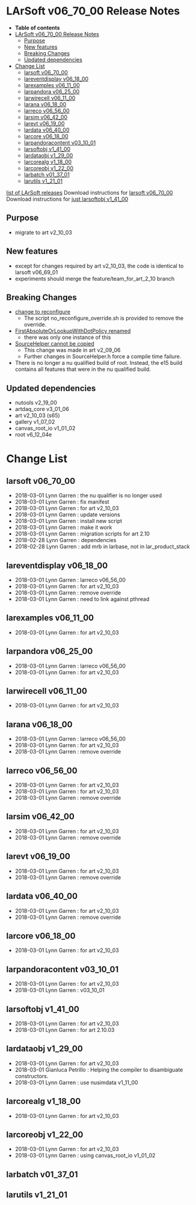 LArSoft v06_70_00 Release Notes
======================================================================

-   **Table of contents**
-   [LArSoft v06_70_00 Release Notes](#LArSoft-v06_70_00-Release-Notes)
    -   [Purpose](#Purpose)
    -   [New features](#New-features)
    -   [Breaking Changes](#Breaking-Changes)
    -   [Updated dependencies](#Updated-dependencies)
-   [Change List](#Change-List)
    -   [larsoft v06_70_00](#larsoft-v06_70_00)
    -   [lareventdisplay v06_18_00](#lareventdisplay-v06_18_00)
    -   [larexamples v06_11_00](#larexamples-v06_11_00)
    -   [larpandora v06_25_00](#larpandora-v06_25_00)
    -   [larwirecell v06_11_00](#larwirecell-v06_11_00)
    -   [larana v06_18_00](#larana-v06_18_00)
    -   [larreco v06_56_00](#larreco-v06_56_00)
    -   [larsim v06_42_00](#larsim-v06_42_00)
    -   [larevt v06_19_00](#larevt-v06_19_00)
    -   [lardata v06_40_00](#lardata-v06_40_00)
    -   [larcore v06_18_00](#larcore-v06_18_00)
    -   [larpandoracontent v03_10_01](#larpandoracontent-v03_10_01)
    -   [larsoftobj v1_41_00](#larsoftobj-v1_41_00)
    -   [lardataobj v1_29_00](#lardataobj-v1_29_00)
    -   [larcorealg v1_18_00](#larcorealg-v1_18_00)
    -   [larcoreobj v1_22_00](#larcoreobj-v1_22_00)
    -   [larbatch v01_37_01](#larbatch-v01_37_01)
    -   [larutils v1_21_01](#larutils-v1_21_01)

[list of LArSoft releases](LArSoft_release_list)
Download instructions for [larsoft v06_70_00](http://scisoft.fnal.gov/scisoft/bundles/larsoft/v06_70_00/larsoft-v06_70_00.html)
Download instructions for [just larsoftobj v1_41_00](http://scisoft.fnal.gov/scisoft/bundles/larsoftobj/v1_41_00/larsoftobj-v1_41_00.html)

Purpose
--------------------

-   migrate to art v2_10_03

New features
------------------------------

-   except for changes required by art v2_10_03, the code is identical to larsoft v06_69_01
-   experiments should merge the feature/team_for_art_2_10 branch

Breaking Changes
--------------------------------------

-   [change to reconfigure](/redmine/projects/art/wiki/210_breaking_changes#Removal-of-modules-reconfigureParameterSet-const38-virtual-function)
    -   The script no_reconfigure_override.sh is provided to remove the override.
-   [FirstAbsoluteOrLookupWithDotPolicy renamed](/redmine/projects/art/wiki/210_breaking_changes#Relocationrenaming-of-artFirstAbsoluteOrLookupWithDotPolicy)
    -   there was only one instance of this
-   [SourceHelper cannot be copied](/redmine/projects/art/wiki/209_breaking_changes#SourceHelper-usage)
    -   This change was made in art v2_09_06
    -   Further changes in SourceHelper.h force a compile time failure.
-   There is no longer a nu qualified build of root. Instead, the e15 build contains all features that were in the nu qualified build.

Updated dependencies
----------------------------------------------

-   nutools v2_19_00
-   artdaq_core v3_01_06
-   art v2_10_03 (s65)
-   gallery v1_07_02
-   canvas_root_io v1_01_02
-   root v6_12_04e

Change List
============================

larsoft v06_70_00
------------------------------------------

-   2018-03-01 Lynn Garren : the nu qualifier is no longer used
-   2018-03-01 Lynn Garren : fix manifest
-   2018-03-01 Lynn Garren : for art v2_10_03
-   2018-03-01 Lynn Garren : update versions
-   2018-03-01 Lynn Garren : install new script
-   2018-03-01 Lynn Garren : make it work
-   2018-03-01 Lynn Garren : migration scripts for art 2.10
-   2018-02-28 Lynn Garren : dependencies
-   2018-02-28 Lynn Garren : add mrb in larbase, not in lar_product_stack

lareventdisplay v06_18_00
----------------------------------------------------------

-   2018-03-01 Lynn Garren : larreco v06_56_00
-   2018-03-01 Lynn Garren : for art v2_10_03
-   2018-03-01 Lynn Garren : remove override
-   2018-03-01 Lynn Garren : need to link against pthread

larexamples v06_11_00
--------------------------------------------------

-   2018-03-01 Lynn Garren : for art v2_10_03

larpandora v06_25_00
------------------------------------------------

-   2018-03-01 Lynn Garren : larreco v06_56_00
-   2018-03-01 Lynn Garren : for art v2_10_03

larwirecell v06_11_00
--------------------------------------------------

-   2018-03-01 Lynn Garren : for art v2_10_03

larana v06_18_00
----------------------------------------

-   2018-03-01 Lynn Garren : larreco v06_56_00
-   2018-03-01 Lynn Garren : for art v2_10_03
-   2018-03-01 Lynn Garren : remove override

larreco v06_56_00
------------------------------------------

-   2018-03-01 Lynn Garren : for art v2_10_03
-   2018-03-01 Lynn Garren : for art v2_10_03
-   2018-03-01 Lynn Garren : remove override

larsim v06_42_00
----------------------------------------

-   2018-03-01 Lynn Garren : for art v2_10_03
-   2018-03-01 Lynn Garren : remove override

larevt v06_19_00
----------------------------------------

-   2018-03-01 Lynn Garren : for art v2_10_03
-   2018-03-01 Lynn Garren : remove override

lardata v06_40_00
------------------------------------------

-   2018-03-01 Lynn Garren : for art v2_10_03
-   2018-03-01 Lynn Garren : remove override

larcore v06_18_00
------------------------------------------

-   2018-03-01 Lynn Garren : for art v2_10_03

larpandoracontent v03_10_01
--------------------------------------------------------------

-   2018-03-01 Lynn Garren : for art v2_10_03
-   2018-03-01 Lynn Garren : v03_10_01

larsoftobj v1_41_00
----------------------------------------------

-   2018-03-01 Lynn Garren : for art v2_10_03
-   2018-03-01 Lynn Garren : for art 2.10.03

lardataobj v1_29_00
----------------------------------------------

-   2018-03-01 Lynn Garren : for art v2_10_03
-   2018-03-01 Gianluca Petrillo : Helping the compiler to disambiguate constructors.
-   2018-03-01 Lynn Garren : use nusimdata v1_11_00

larcorealg v1_18_00
----------------------------------------------

-   2018-03-01 Lynn Garren : for art v2_10_03

larcoreobj v1_22_00
----------------------------------------------

-   2018-03-01 Lynn Garren : for art v2_10_03
-   2018-03-01 Lynn Garren : using canvas_root_io v1_01_02

larbatch v01_37_01
--------------------------------------------

larutils v1_21_01
------------------------------------------
